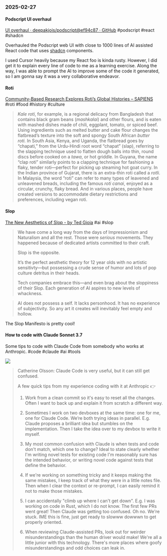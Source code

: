 ### 2025-02-27
#### Podscript UI overhaul
[UI overhaul · deepakjois/podscript@ef94c87 · GitHub](https://github.com/deepakjois/podscript/commit/ef94c87b5f95a48dd94184a9a2b932786dec5225) #podscript #react #shadcn

Overhauled the Podscript web UI with close to 1000 lines of AI assisted React code that uses [shadcn](https://ui.shadcn.com/) components.

I used Cursor heavily because my React foo is kinda rusty. However, I did get it to explain every line of code to me as a learning exercise. Along the way, I was able to prompt the AI to improve some of the code it generated, so I am gonna say it was a very collaborative endeavor.

#### Roti
[Community-Based Research Explores Roti’s Global Histories – SAPIENS](https://www.sapiens.org/culture/roti-collective-gender-histories-community/) #roti #food #history #culture

> _Kale roti_, for example, is a regional delicacy from Bangladesh that contains black gram beans (_mashkalai_) and other flours, and is eaten with mashed dishes made of chili, eggplant, tomato, or spiced beef. Using ingredients such as melted butter and cake flour changes the flatbread’s texture into the soft and spongy South African _butter roti._ In South Asia, Kenya, and Uganda, the flatbread goes by “chapati,” from the Urdu-Hindi root word “chapat” (slap), referring to the slapping technique used to flatten dough balls into thin, round discs before cooked on a _tawa_, or hot griddle. In Guyana, the name “clap roti” similarly points to a clapping technique for fashioning a flaky, tender roti—perfect for picking up steaming hot goat curry. In the Indian province of Gujarat, there is an extra-thin roti called a _rotli_. In Malaysia, the word “roti” can refer to many types of leavened and unleavened breads, including the famous _roti canai_, enjoyed as a circular, crunchy, flaky bread. And in various places, people have created versions to accommodate dietary restrictions and preferences, including vegan roti.

#### Slop
[The New Aesthetics of Slop - by Ted Gioia](https://www.honest-broker.com/p/the-new-aesthetics-of-slop) #ai #slop

> We have come a long way from the days of Impressionism and Naturalism and all the rest. Those were _serious_ movements. They happened because of dedicated artists committed to their craft.
> 
> Slop is the opposite.
> 
> It’s the perfect aesthetic theory for 12 year olds with no artistic sensitivty—but possessing a crude sense of humor and lots of pop culture detritus in their heads.
> 
> Tech companies embrace this—and even brag about the sloppiness of their Slop. Each generation of AI aspires to new levels of whackness.


> AI does not possess a self. It lacks personhood. It has no experience of subjectivity. So any art it creates will inevitably feel empty and hollow.

The Slop Manifesto is pretty cool!

#### How to code with Claude Sonnet 3.7
Some tips to code with Claude Code from somebody who works at Anthropic. #code #claude #ai #tools

![](https://x.com/catherineols/status/1894104736506548602)

> Catherine Olsson: Claude Code is very useful, but it can still get confused.
> 
> A few quick tips from my experience coding with it at Anthropic 👉
> 
> 1. Work from a clean commit so it's easy to reset all the changes. Often I want to back up and explain it from scratch a different way.
>     
> 2. Sometimes I work on two devboxes at the same time: one for me, one for Claude Code. We’re both trying ideas in parallel. E.g. Claude proposes a brilliant idea but stumbles on the implementation. Then I take the idea over to my devbox to write it myself.
>     
> 3. My most common confusion with Claude is when tests and code don't match, which one to change? Ideal to state clearly whether I'm writing novel tests for existing code I'm reasonably sure has the intended behavior, or writing novel code against tests that define the behavior.
>     
> 4. If we're working on something tricky and it keeps making the same mistakes, I keep track of what they were in a little notes file. Then when I clear the context or re-prompt, I can easily remind it not to make those mistakes.
>     
> 5. I can accidentally "climb up where I can't get down". E.g. I was working on code in Rust, which I do not know. The first few PRs went great! Then Claude was getting too confused. Oh no. We're stuck. IME this is fine, just get ready to slowww dowwwn to get properly oriented.
>     
> 6. When reviewing Claude-assisted PRs, look out for weirder misunderstandings than the human driver would make! We're all a little junior with this technology. There's more places where goofy misunderstandings and odd choices can leak in.
>	